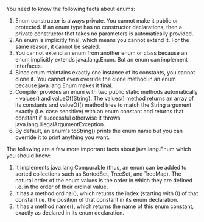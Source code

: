 You need to know the following facts about enums:

1. Enum constructor is always private. You cannot make it public or protected. If an enum type has no constructor declarations, then a private constructor that takes no parameters is automatically provided.
2. An enum is implicitly final, which means you cannot extend it. For the same reason, it cannot be sealed.
3. You cannot extend an enum from another enum or class because an enum implicitly extends java.lang.Enum. But an enum can implement interfaces.
4. Since enum maintains exactly one instance of its constants, you cannot clone it. You cannot even override the clone method in an enum because java.lang.Enum makes it final.
5. Compiler provides an enum with two public static methods automatically - values() and valueOf(String). The values() method returns an array of its constants and valueOf() method tries to match the String argument exactly (i.e. case sensitive) with an enum constant and returns that constant if successful otherwise it throws java.lang.IllegalArgumentException.
6. By default, an enum's toString() prints the enum name but you can override it to print anything you want.

The following are a few more important facts about java.lang.Enum which you should know:

1. It implements java.lang.Comparable (thus, an enum can be added to sorted collections such as SortedSet, TreeSet, and TreeMap). The natural order of the enum values is the order in which they are defined i.e. in the order of their ordinal value.
2. It has a method ordinal(), which returns the index (starting with 0) of that constant i.e. the position of that constant in its enum declaration.
3. It has a method name(), which returns the name of this enum constant, exactly as declared in its enum declaration.
